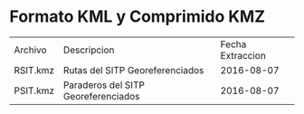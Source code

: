 # Formato KML y Comprimido KMZ

<table>
  <tr><td>Archivo</td><td>Descripcion</td><td>Fecha Extraccion</td></tr>
  <tr><td>RSIT.kmz</td><td>Rutas del SITP Georeferenciados</td><td>2016-08-07</td></tr>
  <tr><td>PSIT.kmz</td><td>Paraderos del SITP Georeferenciados</td><td>2016-08-07</td></tr>
</table>

